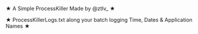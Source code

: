 ★ A Simple ProcessKiller Made by @ztlv_ ★

★ ProcessKillerLogs.txt along your batch logging Time, Dates & Application Names ★
